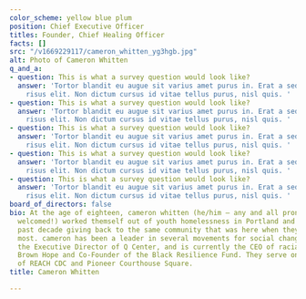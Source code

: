 ```yaml
---
color_scheme: yellow blue plum
position: Chief Executive Officer
titles: Founder, Chief Healing Officer
facts: []
src: "/v1669229117/cameron_whitten_yg3hgb.jpg"
alt: Photo of Cameron Whitten
q_and_a:
- question: This is what a survey question would look like?
  answer: 'Tortor blandit eu augue sit varius amet purus in. Erat a sed cras sed et
    risus elit. Non dictum cursus id vitae tellus purus, nisl quis. '
- question: This is what a survey question would look like?
  answer: 'Tortor blandit eu augue sit varius amet purus in. Erat a sed cras sed et
    risus elit. Non dictum cursus id vitae tellus purus, nisl quis. '
- question: This is what a survey question would look like?
  answer: 'Tortor blandit eu augue sit varius amet purus in. Erat a sed cras sed et
    risus elit. Non dictum cursus id vitae tellus purus, nisl quis. '
- question: This is what a survey question would look like?
  answer: 'Tortor blandit eu augue sit varius amet purus in. Erat a sed cras sed et
    risus elit. Non dictum cursus id vitae tellus purus, nisl quis. '
- question: This is what a survey question would look like?
  answer: 'Tortor blandit eu augue sit varius amet purus in. Erat a sed cras sed et
    risus elit. Non dictum cursus id vitae tellus purus, nisl quis. '
board_of_directors: false
bio: At the age of eighteen, cameron whitten (he/him – any and all pronouns are extremely
  welcomed!) worked themself out of youth homelessness in Portland and has spent the
  past decade giving back to the same community that was here when they needed it
  most. cameron has been a leader in several movements for social change, served as
  the Executive Director of Q Center, and is currently the CEO of racial justice nonprofit
  Brown Hope and Co-Founder of the Black Resilience Fund. They serve on the board
  of REACH CDC and Pioneer Courthouse Square.
title: Cameron Whitten

---
```

